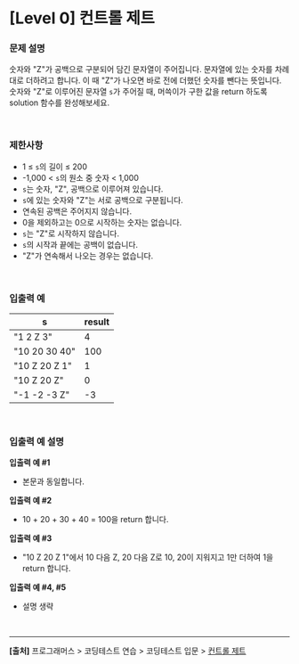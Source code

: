 # [Level 0] 컨트롤 제트

### 문제 설명
숫자와 "Z"가 공백으로 구분되어 담긴 문자열이 주어집니다. 문자열에 있는 숫자를 차례대로 더하려고 합니다. 이 때 "Z"가 나오면 바로 전에 더했던 숫자를 뺀다는 뜻입니다. 숫자와 "Z"로 이루어진 문자열 `s`가 주어질 때, 머쓱이가 구한 값을 return 하도록 solution 함수를 완성해보세요.

<br>

### 제한사항
* 1 ≤ `s`의 길이 ≤ 200
* -1,000 < `s`의 원소 중 숫자 < 1,000
* `s`는 숫자, "Z", 공백으로 이루어져 있습니다.
* `s`에 있는 숫자와 "Z"는 서로 공백으로 구분됩니다.
* 연속된 공백은 주어지지 않습니다.
* 0을 제외하고는 0으로 시작하는 숫자는 없습니다.
* `s`는 "Z"로 시작하지 않습니다.
* `s`의 시작과 끝에는 공백이 없습니다.
* "Z"가 연속해서 나오는 경우는 없습니다.

<br>

### 입출력 예
|s|result|
|---|---|
|"1 2 Z 3"|4|
|"10 20 30 40"|100|
|"10 Z 20 Z 1"|1|
|"10 Z 20 Z"|0|
|"-1 -2 -3 Z"|-3|

<br>

### 입출력 예 설명
**입출력 예 #1**
* 본문과 동일합니다.

**입출력 예 #2**
* 10 + 20 + 30 + 40 = 100을 return 합니다.

**입출력 예 #3**
* "10 Z 20 Z 1"에서 10 다음 Z, 20 다음 Z로 10, 20이 지워지고 1만 더하여 1을 return 합니다.

**입출력 예 #4, #5**
* 설명 생략

<br>

---
**[출처]** 프로그래머스 > 코딩테스트 연습 > 코딩테스트 입문 > [컨트롤 제트](https://school.programmers.co.kr/learn/courses/30/lessons/120853)